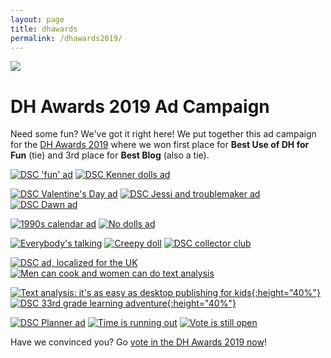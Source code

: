 ```yaml
---
layout: page
title: dhawards
permalink: /dhawards2019/
---
```


<img src="_images/DSCLogo.png" />

# DH Awards 2019 Ad Campaign

Need some fun? We've got it right here! We put together this ad campaign for the <a href="http://dhawards.org/dhawards2019/results/">DH Awards 2019</a> where we won first place for **Best Use of DH for Fun** (tie) and 3rd place for **Best Blog** (also a tie).

[![DSC 'fun' ad](_static/images/dhawards2019/dsc_fun_ad.jpg)](_static/images/dhawards2019/dsc_fun_ad.jpg)
[![DSC Kenner dolls ad](_static/images/dhawards2019/kenner_dolls_dsc_ad.jpg)](_static/images/dhawards2019/kenner_dolls_dsc_ad.jpg)

[![DSC Valentine's Day ad](_static/images/dhawards2019/valentines_day_dsc_ad.jpg)](_static/images/dhawards2019/valentines_day_dsc_ad.jpg)
[![DSC Jessi and troublemaker ad](_static/images/dhawards2019/jessi_troublemaker_dsc_ad.jpg)](_static/images/dhawards2019/jessi_troublemaker_dsc_ad.jpg)
[![DSC Dawn ad](_static/images/dhawards2019/dsc_ad_dawn.jpg)](_static/images/dhawards2019/dsc_ad_dawn.jpg)

[![1990s calendar ad](_static/images/dhawards2019/1990_cover_dsc_ad.jpg)](_static/images/dhawards2019/1990_cover_dsc_ad.jpg)
[![No dolls ad](_static/images/dhawards2019/dsc_ad_no_dolls.jpg)](_static/images/dhawards2019/dsc_ad_no_dolls.jpg)

[![Everybody's talking](_static/images/dhawards2019/everybodys_talking_dsc_ad.jpg)](_static/images/dhawards2019/everybodys_talking_dsc_ad.jpg)
[![Creepy doll](_static/images/dhawards2019/possessed_doll_dsc_ad.jpg)](_static/images/dhawards2019/possessed_doll_dsc_ad.jpg)
[![DSC collector club](_static/images/dhawards2019/collectors_club_ad.jpg)](_static/images/dhawards2019/collectors_club_ad.jpg)

[![DSC ad, localized for the UK](_static/images/dhawards2019/dsc_uk_kristy_president_ad.jpg)](_static/images/dhawards2019/dsc_uk_kristy_president_ad.jpg)
[![Men can cook and women can do text analysis](_static/images/dhawards2019/dsc_ad_mr_mom.jpg)](_static/images/dhawards2019/dsc_ad_mr_mom.jpg)

[![Text analysis: it's as easy as desktop publishing for kids](_static/images/dhawards2019/dsc_ad_friendship_kit.jpg){:height="40%"}](_static/images/dhawards2019/dsc_ad_friendship_kit.jpg)
[![DSC 33rd grade learning adventure](_static/images/dhawards2019/dsc_ad_33rd_grade_learning_adventure.jpg){:height="40%"}](_static/images/dhawards2019/dsc_ad_33rd_grade_learning_adventure.jpg)

[![DSC Planner ad](_static/images/dhawards2019/dsc_ad_planner.jpg)](_static/images/dhawards2019/dsc_ad_planner.jpg)
[![Time is running out](_static/images/dhawards2019/dsc_time_running_out.jpg)](_static/images/dhawards2019/dsc_time_running_out.jpg)
[![Vote is still open](_static/images/dhawards2019/dsc_vote_still_open.jpg)](_static/images/dhawards2019/dsc_vote_still_open.jpg)

Have we convinced you? Go [vote in the DH Awards 2019 now](http://dhawards.org/dhawards2019/voting/)!
